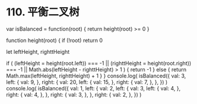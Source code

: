 # 110. 平衡二叉树

var isBalanced = function(root) {
  return height(root) >= 0
}

function height(root) {
  if (!root) return 0

  let leftHeight, righttHeight

  if (
    (leftHeight = height(root.left)) === -1 ||
    (righttHeight = height(root.right)) === -1 ||
    Math.abs(leftHeight - righttHeight) > 1
  ) {
    return -1
  } else {
    return Math.max(leftHeight, righttHeight) + 1
  }
}
console.log(
  isBalanced({
    val: 3,
    left: {
      val: 9,
    },
    right: {
      val: 20,
      left: {
        val: 15,
      },
      right: {
        val: 7,
      },
    },
  })
)
console.log(
  isBalanced({
    val: 1,
    left: {
      val: 2,
      left: {
        val: 3,
        left: {
          val: 4,
        },
        right: {
          val: 4,
        },
      },
      right: {
        val: 3,
      },
    },
    right: {
      val: 2,
    },
  })
)
